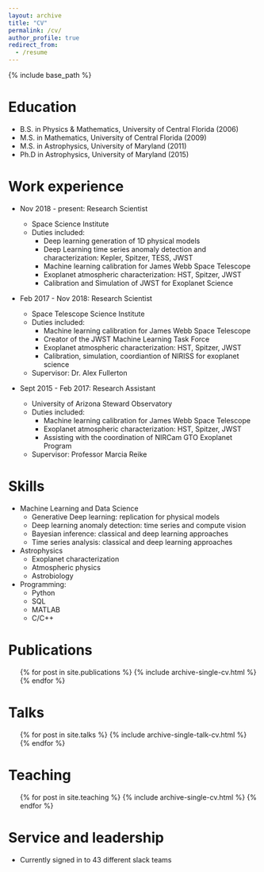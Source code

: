 ```yaml
---
layout: archive
title: "CV"
permalink: /cv/
author_profile: true
redirect_from:
  - /resume
---
```


{% include base_path %}

Education
======
* B.S. in Physics & Mathematics, University of Central Florida (2006) 
* M.S. in Mathematics, University of Central Florida (2009)
* M.S. in Astrophysics, University of Maryland (2011) 
* Ph.D in Astrophysics, University of Maryland (2015) 

Work experience
======
* Nov 2018 - present: Research Scientist
  * Space Science Institute
  * Duties included: 
    * Deep learning generation of 1D physical models
    * Deep Learning time series anomaly detection and characterization: Kepler, Spitzer, TESS, JWST
    * Machine learning calibration for James Webb Space Telescope
    * Exoplanet atmospheric characterization: HST, Spitzer, JWST
    * Calibration and Simulation of JWST for Exoplanet Science

* Feb 2017 - Nov 2018: Research Scientist
  * Space Telescope Science Institute
  * Duties included: 
    * Machine learning calibration for James Webb Space Telescope
    * Creator of the JWST Machine Learning Task Force
    * Exoplanet atmospheric characterization: HST, Spitzer, JWST
    * Calibration, simulation, coordiantion of NIRISS for exoplanet science
  * Supervisor: Dr. Alex Fullerton

* Sept 2015 - Feb 2017: Research Assistant
  * University of Arizona Steward Observatory
  * Duties included:
    * Machine learning calibration for James Webb Space Telescope
    * Exoplanet atmospheric characterization: HST, Spitzer, JWST
    * Assisting with the coordination of NIRCam GTO Exoplanet Program
  * Supervisor: Professor Marcia Reike

Skills
======
* Machine Learning and Data Science
  * Generative Deep learning: replication for physical models
  * Deep learning anomaly detection: time series and compute vision
  * Bayesian inference: classical and deep learning approaches
  * Time series analysis: classical and deep learning approaches
* Astrophysics
  * Exoplanet characterization
  * Atmospheric physics
  * Astrobiology
* Programming:
  * Python
  * SQL
  * MATLAB
  * C/C++

Publications
======
  <ul>{% for post in site.publications %}
    {% include archive-single-cv.html %}
  {% endfor %}</ul>
  
Talks
======
  <ul>{% for post in site.talks %}
    {% include archive-single-talk-cv.html %}
  {% endfor %}</ul>
  
Teaching
======
  <ul>{% for post in site.teaching %}
    {% include archive-single-cv.html %}
  {% endfor %}</ul>
  
Service and leadership
======
* Currently signed in to 43 different slack teams
